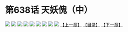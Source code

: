 # 第638话 天妖傀（中）
![](https://mhpic.xiaomingtaiji.net/comic/D/斗破苍穹拆分版/638话/1.jpg-zymk.middle.webp)
![](https://mhpic.xiaomingtaiji.net/comic/D/斗破苍穹拆分版/638话/2.jpg-zymk.middle.webp)
![](https://mhpic.xiaomingtaiji.net/comic/D/斗破苍穹拆分版/638话/3.jpg-zymk.middle.webp)
![](https://mhpic.xiaomingtaiji.net/comic/D/斗破苍穹拆分版/638话/4.jpg-zymk.middle.webp)
![](https://mhpic.xiaomingtaiji.net/comic/D/斗破苍穹拆分版/638话/5.jpg-zymk.middle.webp)
![](https://mhpic.xiaomingtaiji.net/comic/D/斗破苍穹拆分版/638话/6.jpg-zymk.middle.webp)
![](https://mhpic.xiaomingtaiji.net/comic/D/斗破苍穹拆分版/638话/7.jpg-zymk.middle.webp)
![](https://mhpic.xiaomingtaiji.net/comic/D/斗破苍穹拆分版/638话/8.jpg-zymk.middle.webp)
![](https://mhpic.xiaomingtaiji.net/comic/D/斗破苍穹拆分版/638话/9.jpg-zymk.middle.webp)
[【上一章】](./637.md)
[【目录】](./README.md)
[【下一章】](./639.md)
